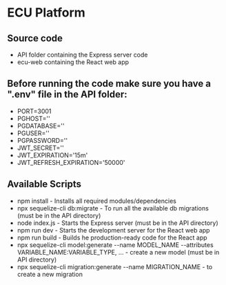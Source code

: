 # ECU Platform

## Source code

- API folder containing the Express server code
- ecu-web containing the React web app

## Before running the code make sure you have a ".env" file in the API folder:

- PORT=3001
- PGHOST=''
- PGDATABASE=''
- PGUSER=''
- PGPASSWORD=''
- JWT_SECRET=''
- JWT_EXPIRATION='15m'
- JWT_REFRESH_EXPIRATION='50000'

## Available Scripts

- npm install - Installs all required modules/dependencies
- npx sequelize-cli db:migrate - To run all the available db migrations (must be in the API directory)
- node index.js - Starts the Express server (must be in the API directory)
- npm run dev - Starts the development server for the React web app
- npm run build - Builds he production-ready code for the React app
- npx sequelize-cli model:generate --name MODEL_NAME --attributes VARIABLE_NAME:VARIABLE_TYPE, ... - create a new model (must be in API directory)
- npx sequelize-cli migration:generate --name MIGRATION_NAME - to create a new migration
